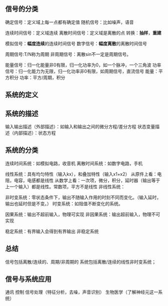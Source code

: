 ## 信号的分类

确定信号：定义域上每一点都有确定值
随机信号：比如噪声，语音

连续时间信号：定义域连续
离散时间信号：定义域是离散的点
转换：**抽样**，**重建**

模拟信号：**幅度连续**的连续时间信号
数字信号：**幅度离散**的离散时间信号

周期信号:T/N称为周期
非周期信号：离散sin不一定是周期信号。

能量信号：归一化能量非0有限，归一化功率为0，如一个脉冲，一个三角波
功率信号：归一化能力为无限，归一化功率非0有限，如周期信号，直流信号
能量：平方积分
功率：平方/周期，积分

## 系统的定义

## 系统的描述



输入输出描述（外部描述）：如输入和输出之间的微分方程/差分方程
状态变量描述（内部描述）：状态方程

## 系统的分类
连续时间系统：如模拟电路，收音机
离散时间系统：如数字电路，手机

线性系统：具有均匀特性（输入kx），和叠加特性（输入x1+x2）
  从原件上看：电阻，电容，电感都是线性
  从数学上看：一次项，微分，积分，延时器（输出等于上一个输入）都是线性。常数项，平方不是线性
非线性系统：

非时变系统：零状态条件下，输出不随输入作用的时刻不同而变化。（输入延时，输出也延时但是不变。）
时变系统：如阻值不断变化的系统。

因果系统：输出不超前输入，物理可实现
非因果系统：输出超前输入，物理不可实现

稳定系统：有界输入会得到有界输出
非稳定系统

## 总结
信号包括离散/连续的、周期/非周期的 
系统包括离散/连续的线性非时变系统；

## 信号与系统应用
通讯
控制
信号处理（特征分析，去噪，声音识别）
生物医学（了解神经元这一系统）